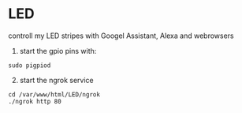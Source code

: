 # LED
controll my LED stripes with Googel Assistant, Alexa and webrowsers 




1. start the gpio pins with:
```
sudo pigpiod
````

2. start the ngrok service
```
cd /var/www/html/LED/ngrok
./ngrok http 80
```
